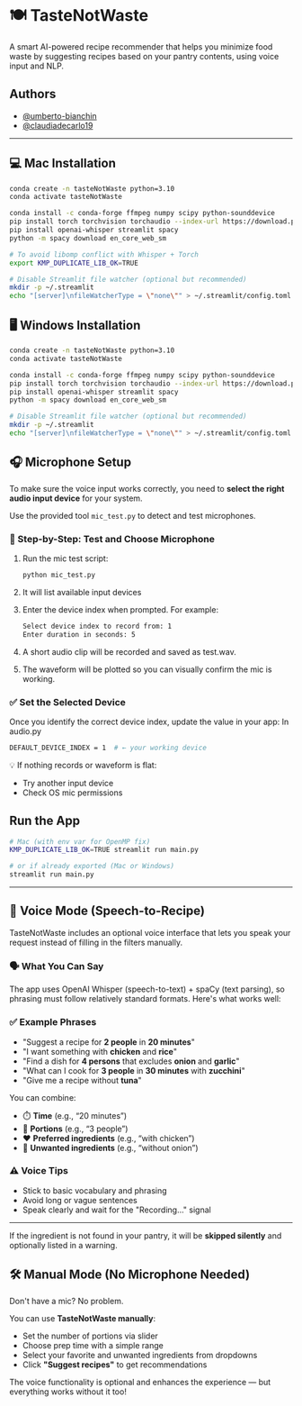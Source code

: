 # 🍽️ TasteNotWaste

A smart AI-powered recipe recommender that helps you minimize food waste by suggesting recipes based on your pantry contents, using voice input and NLP.

## Authors

* [@umberto-bianchin](https://www.https/github.com/umberto-bianchin)
* [@claudiadecarlo19](https://www.github.com/claudiadecarlo19)


---

## 💻 Mac Installation

```bash
conda create -n tasteNotWaste python=3.10
conda activate tasteNotWaste

conda install -c conda-forge ffmpeg numpy scipy python-sounddevice
pip install torch torchvision torchaudio --index-url https://download.pytorch.org/whl/cpu
pip install openai-whisper streamlit spacy
python -m spacy download en_core_web_sm

# To avoid libomp conflict with Whisper + Torch
export KMP_DUPLICATE_LIB_OK=TRUE

# Disable Streamlit file watcher (optional but recommended)
mkdir -p ~/.streamlit
echo "[server]\nfileWatcherType = \"none\"" > ~/.streamlit/config.toml
```

## 🖥️ Windows Installation

```bash
conda create -n tasteNotWaste python=3.10
conda activate tasteNotWaste

conda install -c conda-forge ffmpeg numpy scipy python-sounddevice
pip install torch torchvision torchaudio --index-url https://download.pytorch.org/whl/cpu
pip install openai-whisper streamlit spacy
python -m spacy download en_core_web_sm

# Disable Streamlit file watcher (optional but recommended)
mkdir -p ~/.streamlit
echo "[server]\nfileWatcherType = \"none\"" > ~/.streamlit/config.toml
```

## 🎧 Microphone Setup

To make sure the voice input works correctly, you need to **select the right audio input device** for your system.

Use the provided tool `mic_test.py` to detect and test microphones.

### 🧪 Step-by-Step: Test and Choose Microphone

1. Run the mic test script:
   ```bash
   python mic_test.py
    ```

2. It will list available input devices
3. Enter the device index when prompted. For example:
    ```bash
    Select device index to record from: 1
    Enter duration in seconds: 5
    ```
4. A short audio clip will be recorded and saved as test.wav.
5. The waveform will be plotted so you can visually confirm the mic is working.

### ✅ Set the Selected Device
Once you identify the correct device index, update the value in your app:
In audio.py
```bash
DEFAULT_DEVICE_INDEX = 1  # ← your working device
```

💡 If nothing records or waveform is flat:

- Try another input device
- Check OS mic permissions

##  Run the App
```bash
# Mac (with env var for OpenMP fix)
KMP_DUPLICATE_LIB_OK=TRUE streamlit run main.py

# or if already exported (Mac or Windows)
streamlit run main.py
```

---

## 🎤 Voice Mode (Speech-to-Recipe)

TasteNotWaste includes an optional voice interface that lets you speak your request instead of filling in the filters manually.

### 🗣️ What You Can Say

The app uses OpenAI Whisper (speech-to-text) + spaCy (text parsing), so phrasing must follow relatively standard formats. Here's what works well:

### ✅ Example Phrases

- "Suggest a recipe for **2 people** in **20 minutes**"
- "I want something with **chicken** and **rice**"
- "Find a dish for **4 persons** that excludes **onion** and **garlic**"
- "What can I cook for **3 people** in **30 minutes** with **zucchini**"
- "Give me a recipe without **tuna**"

You can combine:
- ⏱️ **Time** (e.g., “20 minutes”)
- 👥 **Portions** (e.g., “3 people”)
- ❤️ **Preferred ingredients** (e.g., “with chicken”)
- 🚫 **Unwanted ingredients** (e.g., “without onion”)

### ⚠️ Voice Tips

- Stick to basic vocabulary and phrasing
- Avoid long or vague sentences
- Speak clearly and wait for the "Recording..." signal

---

If the ingredient is not found in your pantry, it will be **skipped silently** and optionally listed in a warning.


## 🛠️ Manual Mode (No Microphone Needed)

Don't have a mic? No problem.

You can use **TasteNotWaste manually**:

- Set the number of portions via slider  
- Choose prep time with a simple range  
- Select your favorite and unwanted ingredients from dropdowns  
- Click **"Suggest recipes"** to get recommendations

The voice functionality is optional and enhances the experience — but everything works without it too!

